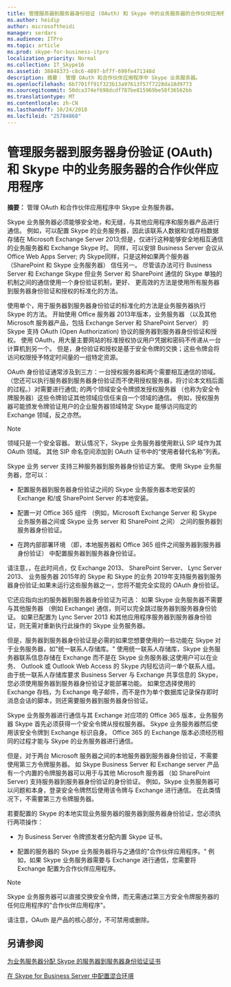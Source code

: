 ```yaml
---
title: 管理服务器到服务器身份验证 (OAuth) 和 Skype 中的业务服务器的合作伙伴应用程序
ms.author: heidip
author: microsoftheidi
manager: serdars
ms.audience: ITPro
ms.topic: article
ms.prod: skype-for-business-itpro
localization_priority: Normal
ms.collection: IT_Skype16
ms.assetid: 38848373-c8c6-4097-bf7f-699fe471348d
description: 摘要： 管理 OAuth 和合作伙伴应用程序中 Skype 业务服务器。
ms.openlocfilehash: 6b7701ff91f323b13a97613f57f7228da18d9773
ms.sourcegitcommit: 50dca374ef698dcdf787be815969be58f36562bb
ms.translationtype: MT
ms.contentlocale: zh-CN
ms.lasthandoff: 10/24/2018
ms.locfileid: "25784868"
---
```

# <a name="manage-server-to-server-authentication-oauth-and-partner-applications-in-skype-for-business-server"></a>管理服务器到服务器身份验证 (OAuth) 和 Skype 中的业务服务器的合作伙伴应用程序
 
**摘要：** 管理 OAuth 和合作伙伴应用程序中 Skype 业务服务器。
  
Skype 业务服务器必须能够安全地，和无缝，与其他应用程序和服务器产品进行通信。 例如，可以配置 Skype 的业务服务器，因此该联系人数据和/或存档数据存储在 Microsoft Exchange Server 2013;但是，仅进行这种能够安全地相互通信的业务服务器和 Exchange Skype 时。 同样，可以安排 Business Server 会议从 Office Web Apps Server; 内 Skype同样，只是这种如果两个服务器 （SharePoint 和 Skype 业务服务器） 信任另一。 尽管该办法可行 Business Server 和 Exchange Skype 但业务 Server 和 SharePoint 通信的 Skype 单独的机制之间的通信使用一个身份验证机制，更好、 更高效的方法是使用所有服务器到服务器身份验证和授权的标准化的方法。
  
使用单个，用于服务器到服务器身份验证的标准化的方法是业务服务器执行 Skype 的方法。 开始使用 Office 服务器 2013年版本，业务服务器 （以及其他 Microsoft 服务器产品，包括 Exchange Server 和 SharePoint Server） 的 Skype 支持 OAuth (Open Authorization) 协议的服务器到服务器身份验证和授权。 使用 OAuth，用大量主要网站的标准授权协议用户凭据和密码不传递从一台计算机到另一个。 但是，身份验证和授权是基于安全令牌的交换；这些令牌会将访问权限授予特定时间量的一组特定资源。
  
OAuth 身份验证通常涉及到三方：一台授权服务器和两个需要相互通信的领域。 （您还可以执行服务器到服务器身份验证而不使用授权服务器，将讨论本文档后面的过程。）对需要进行通信; 的两个领域安全令牌颁发授权服务器 （也称为安全令牌服务器）这些令牌验证其他领域应信任来自一个领域的通信。 例如，授权服务器可能颁发令牌验证用户的企业服务器领域特定 Skype 能够访问指定的 Exchange 领域，反之亦然。
  
> [!NOTE]
> 领域只是一个安全容器。 默认情况下，Skype 业务服务器使用默认 SIP 域作为其 OAuth 领域。 其他 SIP 命名空间添加到 OAuth 证书中的“使用者替代名称”列表。 
  
Skype 业务 server 支持三种服务器到服务器身份验证方案。 使用 Skype 业务服务器，您可以：
  
- 配置服务器到服务器身份验证之间的 Skype 业务服务器本地安装的 Exchange 和/或 SharePoint Server 的本地安装。
    
- 配置一对 Office 365 组件 （例如，Microsoft Exchange Server 和 Skype 业务服务器之间或 Skype 业务 server 和 SharePoint 之间） 之间的服务器到服务器身份验证。
    
- 在跨内部部署环境 （即，本地服务器和 Office 365 组件之间服务器到服务器身份验证） 中配置服务器到服务器身份验证。
    
请注意，，在此时间点，仅 Exchange 2013、 SharePoint Server、 Lync Server 2013、 业务服务器 2015年的 Skype 和 Skype 的业务 2019年支持服务器到服务器身份验证;如果未运行这些服务器之一，您将不能完全实现的 OAuth 身份验证。
  
它还应指向出的服务器到服务器身份验证为可选： 如果 Skype 业务服务器不需要与其他服务器 （例如 Exchange) 通信，则可以完全跳过服务器到服务器身份验证。 如果已配置为 Lync Server 2013 和其他应用程序服务器到服务器身份验证，则无需对重新执行此操作的 Skype 业务服务器。 
  
但是，服务器到服务器身份验证是必需的如果您想要使用的一些功能在 Skype 对于业务服务器，如"统一联系人存储库。" 使用统一联系人存储库，Skype 业务服务器联系信息存储在 Exchange 而不是在 Skype 业务服务器;这使用户可以在业务、 Outlook 或 Outlook Web Access 的 Skype 内轻松访问一单个联系人组。 由于统一联系人存储库要求 Business Server 与 Exchange 共享信息的 Skype，您必须使用服务器到服务器身份验证才能部署功能。 如果您选择使用的 Exchange 存档，为 Exchange 电子邮件，而不是作为单个数据库记录保存即时消息会话的脚本，则还需要服务器到服务器身份验证。
  
Skype 业务服务器进行通信与其 Exchange 对应项的 Office 365 版本，业务服务器 Skype 首先必须获得一个安全令牌从授权服务器。 Skype 业务服务器然后使用该安全令牌到 Exchange 标识自身。 Office 365 的 Exchange 版本必须经历相同的过程才能与 Skype 的业务服务器进行通信。
  
但是，对于两台 Microsoft 服务器之间的本地服务器到服务器身份验证，不需要使用第三方令牌服务器。 如 Skype Business Server 和 Exchange server 产品有一个内置的令牌服务器可以用于与其他 Microsoft 服务器 （如 SharePoint Server) 支持服务器到服务器身份验证的身份验证。 例如，Skype 业务服务器可以问题和本身，登录安全令牌然后使用该令牌与 Exchange 进行通信。 在此类情况下，不需要第三方令牌服务器。
  
若要配置的 Skype 的本地实现业务服务器的服务器到服务器身份验证，您必须执行两项操作：
  
- 为 Business Server 令牌颁发者分配内置 Skype 证书。
    
- 配置的服务器的 Skype 业务服务器将与之通信的"合作伙伴应用程序。" 例如，如果 Skype 业务服务器需要与 Exchange 进行通信，您需要将 Exchange 配置为合作伙伴应用程序。
    
> [!NOTE]
> Skype 业务服务器可以直接交换安全令牌，而无需通过第三方安全令牌服务器的任何应用程序的"合作伙伴应用程序"。 
  
请注意，OAuth 是产品的核心部分，不可禁用或删除。
  
## <a name="see-also"></a>另请参阅

[为业务服务器分配 Skype 的服务器到服务器身份验证证书](assign-a-server-to-server-certificate.md)
  
[在 Skype for Business Server 中配置混合环境](configure-a-hybrid-environment.md)
